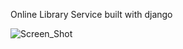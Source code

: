 Online Library Service built with django 

![Screen_Shot]([https://github.com/[username]/[reponame]/blob/[branch]/image.jpg](https://github.com/mohammadteeti/LibraryInDjango/blob/master/ScreenShots/Screenshot%20from%202022-11-21%2020-06-28.png)?raw=true)
